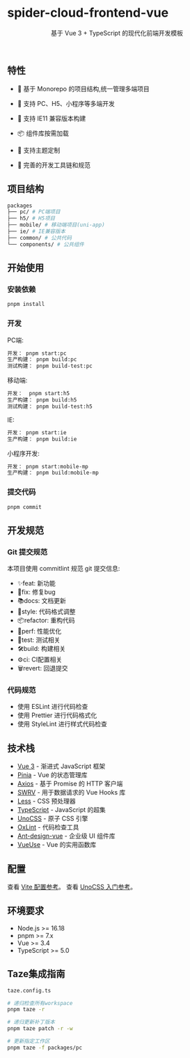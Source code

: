 # spider-cloud-frontend-vue

<p align='center'>
基于 Vue 3 + TypeScript 的现代化前端开发模板
</p>

<br>

## 特性

- 🚀 基于 Monorepo 的项目结构,统一管理多端项目

- 📱 支持 PC、H5、小程序等多端开发

- 🔄 支持 IE11 兼容版本构建

- 📦 组件库按需加载

- 🎨 支持主题定制

- 🔧 完善的开发工具链和规范

## 项目结构

```bash
packages
├── pc/ # PC端项目
├── h5/ # H5项目
├── mobile/ # 移动端项目(uni-app)
├── ie/ # IE兼容版本
├── common/ # 公共代码
└── components/ # 公共组件
```

## 开始使用

### 安装依赖

```bash
pnpm install
```

### 开发

PC端:

```bash
开发： pnpm start:pc
生产构建： pnpm build:pc
测试构建： pnpm build-test:pc
```

移动端:

```bash
开发：  pnpm start:h5
生产构建： pnpm build:h5
测试构建： pnpm build-test:h5
```

IE:

```bash
开发： pnpm start:ie
生产构建： pnpm build:ie
```

小程序开发:

```bash
开发： pnpm start:mobile-mp
生产构建： pnpm build:mobile-mp
```

### 提交代码

```bash
pnpm commit
```
## 开发规范
### Git 提交规范
本项目使用 commitlint 规范 git 提交信息:
 - ✨feat: 新功能
 - 🐛fix: 修复bug
 - 📚docs: 文档更新
 - 💎style: 代码格式调整
 - 📦refactor: 重构代码
 - 🚀perf: 性能优化
 - 🚨test: 测试相关
 - 🛠build: 构建相关
 - ⚙️ci: CI配置相关
 - 🗑revert: 回退提交
### 代码规范
 - 使用 ESLint 进行代码检查
 - 使用 Prettier 进行代码格式化
 - 使用 StyleLint 进行样式代码检查

## 技术栈

- [Vue 3](https://cn.vuejs.org/) - 渐进式 JavaScript 框架
- [Pinia](https://pinia.vuejs.org/) - Vue 的状态管理库
- [Axios](https://axios-http.com/) - 基于 Promise 的 HTTP 客户端
- [SWRV](https://docs-swrv.netlify.app/) - 用于数据请求的 Vue Hooks 库
- [Less](https://lesscss.org/) - CSS 预处理器
- [TypeScript](https://www.typescriptlang.org/) - JavaScript 的超集
- [UnoCSS](https://github.com/unocss/unocss) - 原子 CSS 引擎
- [OxLint](https://github.com/oxc-project/oxlint) - 代码检查工具
- [Ant-design-vue](https://antdv.com/docs/vue/introduce) - 企业级 UI 组件库
- [VueUse](https://vueuse.org/) - Vue 的实用函数库

## 配置

查看 [Vite 配置参考](https://vitejs.dev/config/)。
查看 [UnoCSS 入门参考](https://juejin.cn/post/7388672594483249203?searchId=202411011439031A6A7E993F636D0B7371)。

## 环境要求

- Node.js >= 16.18
- pnpm >= 7.x
- Vue >= 3.4
- TypeScript >= 5.0

## Taze集成指南

```bash
taze.config.ts
```

```bash
# 递归检查所有workspace
pnpm taze -r

# 递归更新补丁版本
pnpm taze patch -r -w

# 更新指定工作区
pnpm taze -f packages/pc
```
